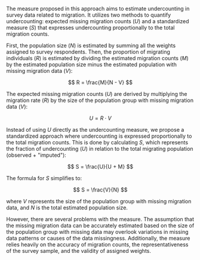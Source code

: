 The measure proposed in this approach aims to estimate undercounting in survey data related to migration. It utilizes two methods to quantify undercounting: expected missing migration counts (*U*) and a standardized measure (*S*) that expresses undercounting proportionally to the total migration counts.

First, the population size (*N*) is estimated by summing all the weights assigned to survey respondents. Then, the proportion of migrating individuals (*R*) is estimated by dividing the estimated migration counts (*M*) by the estimated population size minus the estimated population with missing migration data (*V*):

$$ R = \frac{M}{N - V} $$

The expected missing migration counts (*U*) are derived by multiplying the migration rate (*R*) by the size of the population group with missing migration data (*V*):

$$ U = R \cdot V $$

Instead of using *U* directly as the undercounting measure, we propose a standardized approach where undercounting is expressed proportionally to the total migration counts. This is done by calculating *S*, which represents the fraction of undercounting (*U*) in relation to the total migrating population (observed + "imputed"):

$$ S = \frac{U}{U + M} $$

The formula for *S* simplifies to:

$$ S = \frac{V}{N} $$

where *V* represents the size of the population group with missing migration data, and *N* is the total estimated population size.

However, there are several problems with the measure. The assumption that the missing migration data can be accurately estimated based on the size of the population group with missing data may overlook variations in missing data patterns or causes of the data missingness. Additionally, the measure relies heavily on the accuracy of migration counts, the representativeness of the survey sample, and the validity of assigned weights.
